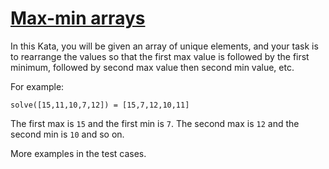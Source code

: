 # [Max-min arrays](https://www.codewars.com/kata/max-min-arrays "https://www.codewars.com/kata/5a090c4e697598d0b9000004")

In this Kata, you will be given an array of unique elements, and your task is to rearrange the values so that the first max value is followed by the first minimum, followed by second max value then second min value, etc. 

For example:
```
solve([15,11,10,7,12]) = [15,7,12,10,11]
```

The first max is `15` and the first min is `7`. The second max is `12` and the second min is `10` and so on. 

More examples in the test cases.